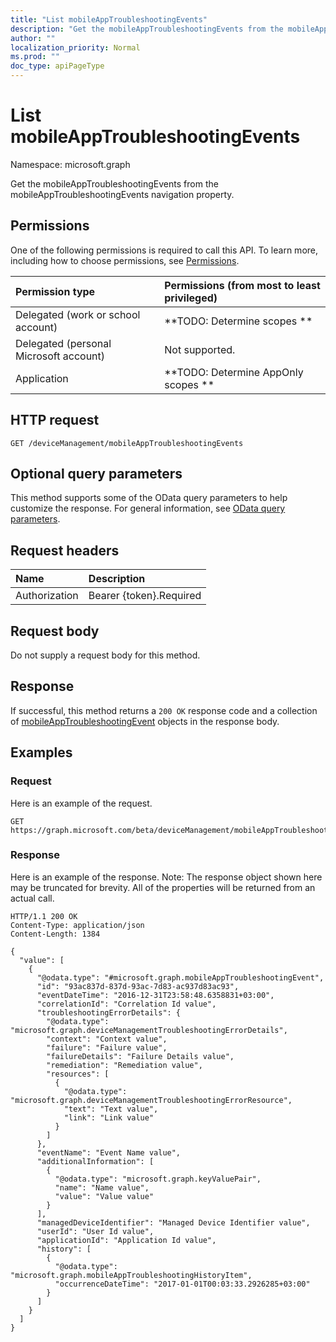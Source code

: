 ```yaml
---
title: "List mobileAppTroubleshootingEvents"
description: "Get the mobileAppTroubleshootingEvents from the mobileAppTroubleshootingEvents navigation property."
author: ""
localization_priority: Normal
ms.prod: ""
doc_type: apiPageType
---
```


# List mobileAppTroubleshootingEvents

Namespace: microsoft.graph

Get the mobileAppTroubleshootingEvents from the mobileAppTroubleshootingEvents navigation property.

## Permissions
One of the following permissions is required to call this API. To learn more, including how to choose permissions, see [Permissions](/concepts/permissions-reference.md).

|Permission type|Permissions (from most to least privileged)|
|:---|:---|
|Delegated (work or school account)|**TODO: Determine scopes **|
|Delegated (personal Microsoft account)|Not supported.|
|Application|**TODO: Determine AppOnly scopes **|

## HTTP request
<!-- {
  "blockType": "ignored"
}
-->
``` http
GET /deviceManagement/mobileAppTroubleshootingEvents
```

## Optional query parameters
This method supports some of the OData query parameters to help customize the response. For general information, see [OData query parameters](/graph/query-parameters).

## Request headers
|Name|Description|
|:---|:---|
|Authorization|Bearer {token}.Required|

## Request body
Do not supply a request body for this method.

## Response
If successful, this method returns a `200 OK` response code and a collection of [mobileAppTroubleshootingEvent](../resources/mobileapptroubleshootingevent.md) objects in the response body.

## Examples

### Request
Here is an example of the request.
<!-- {
  "blockType": "request",
  "name": "get_mobileapptroubleshootingevent"
}
-->
``` http
GET https://graph.microsoft.com/beta/deviceManagement/mobileAppTroubleshootingEvents
```

### Response
Here is an example of the response. Note: The response object shown here may be truncated for brevity. All of the properties will be returned from an actual call.
<!-- {
  "blockType": "response",
  "truncated": true,
  "@odata.type": "collection(microsoft.graph.mobileapptroubleshootingevent)"
}
-->
``` http
HTTP/1.1 200 OK
Content-Type: application/json
Content-Length: 1384

{
  "value": [
    {
      "@odata.type": "#microsoft.graph.mobileAppTroubleshootingEvent",
      "id": "93ac837d-837d-93ac-7d83-ac937d83ac93",
      "eventDateTime": "2016-12-31T23:58:48.6358831+03:00",
      "correlationId": "Correlation Id value",
      "troubleshootingErrorDetails": {
        "@odata.type": "microsoft.graph.deviceManagementTroubleshootingErrorDetails",
        "context": "Context value",
        "failure": "Failure value",
        "failureDetails": "Failure Details value",
        "remediation": "Remediation value",
        "resources": [
          {
            "@odata.type": "microsoft.graph.deviceManagementTroubleshootingErrorResource",
            "text": "Text value",
            "link": "Link value"
          }
        ]
      },
      "eventName": "Event Name value",
      "additionalInformation": [
        {
          "@odata.type": "microsoft.graph.keyValuePair",
          "name": "Name value",
          "value": "Value value"
        }
      ],
      "managedDeviceIdentifier": "Managed Device Identifier value",
      "userId": "User Id value",
      "applicationId": "Application Id value",
      "history": [
        {
          "@odata.type": "microsoft.graph.mobileAppTroubleshootingHistoryItem",
          "occurrenceDateTime": "2017-01-01T00:03:33.2926285+03:00"
        }
      ]
    }
  ]
}
```

